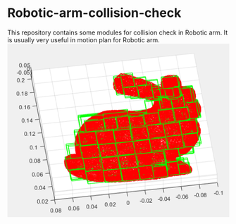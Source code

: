 # Robotic-arm-collision-check
This repository contains some modules for collision check in Robotic arm.
It is usually very useful in motion plan for  Robotic arm.
![mypic](https://github.com/QQ1552695066/Robotic-arm-collision-check/blob/master/result.PNG)
